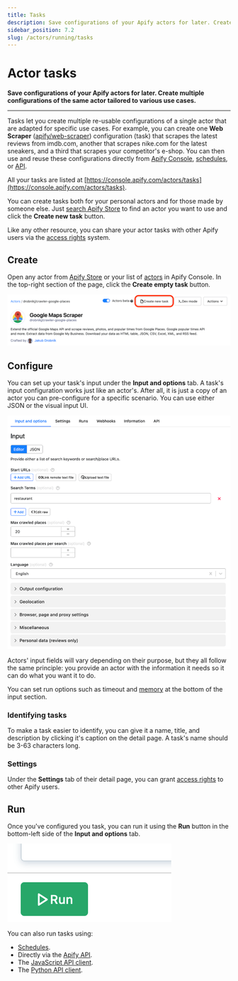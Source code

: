 ```yaml
---
title: Tasks
description: Save configurations of your Apify actors for later. Create multiple configurations of the same actor tailored to various use cases.
sidebar_position: 7.2
slug: /actors/running/tasks
---
```


# Actor tasks

**Save configurations of your Apify actors for later. Create multiple configurations of the same actor tailored to various use cases.**

---

Tasks let you create multiple re-usable configurations of a single actor that are adapted for specific use cases. For example, you can create one **Web Scraper** ([apify/web-scraper](https://apify.com/apify/web-scraper)) configuration (task) that scrapes the latest reviews from imdb.com, another that scrapes nike.com for the latest sneakers, and a third that scrapes your competitor's e-shop. You can then use and reuse these configurations directly from [Apify Console](https://console.apify.com/actors/tasks), [schedules](../../schedules.md), or [API](/api/v2#/reference/actor-tasks/run-collection/run-task).

All your tasks are listed at [https://console.apify.com/actors/tasks](https://console.apify.com/actors/tasks).

You can create tasks both for your personal actors and for those made by someone else. Just [search Apify Store](https://console.apify.com/store) to find an actor you want to use and click the **Create new task** button.

Like any other resource, you can share your actor tasks with other Apify users via the [access rights](../../collaboration/index.md) system.

## Create

Open any actor from [Apify Store](https://console.apify.com/store) or your list of [actors](https://console.apify.com/actors) in Apify Console. In the top-right section of the page, click the **Create empty task** button.

![Create a new Apify task](./images/tasks/create-task.png)

## Configure

You can set up your task's input under the **Input and options** tab. A task's input configuration works just like an actor's. After all, it is just a copy of an actor you can pre-configure for a specific scenario. You can use either JSON or the visual input UI.

![Apify task configuration](./images/tasks/create-task-configure.png)

Actors' input fields will vary depending on their purpose, but they all follow the same principle: you provide an actor with the information it needs so it can do what you want it to do.

You can set run options such as timeout and [memory](./usage_and_resources.md) at the bottom of the input section.

### Identifying tasks

To make a task easier to identify, you can give it a name, title, and description by clicking it's caption on the detail page.  A task's name should be 3-63 characters long.

### Settings

Under the **Settings** tab of their detail page, you can grant [access rights](../../collaboration/index.md) to other Apify users.

## Run

Once you've configured you task, you can run it using the **Run** button in the bottom-left side of the **Input and options** tab.

![Run an Apify task](./images/tasks/create-task-run.png)

You can also run tasks using:

- [Schedules](../../schedules.md).
- Directly via the [Apify API](/api/v2#/reference/actor-tasks/run-collection/run-task).
- The [JavaScript API client](/api/client/js/reference/class/TaskClient).
- The [Python API client](/api/client/python/reference/class/TaskClient).
